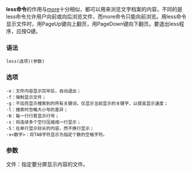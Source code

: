 **less命令**的作用与[more](#/more "more命令")十分相似，都可以用来浏览文字档案的内容，不同的是less命令允许用户向前或向后浏览文件，而more命令只能向前浏览。用less命令显示文件时，用PageUp键向上翻页，用PageDown键向下翻页。要退出less程序，应按Q键。

### 语法  

```
less(选项)(参数)
```

### 选项  

```
-e：文件内容显示完毕后，自动退出；
-f：强制显示文件；
-g：不加亮显示搜索到的所有关键词，仅显示当前显示的关键字，以提高显示速度；
-l：搜索时忽略大小写的差异；
-N：每一行行首显示行号；
-s：将连续多个空行压缩成一行显示；
-S：在单行显示较长的内容，而不换行显示；
-x<数字>：将TAB字符显示为指定个数的空格字符。
```

### 参数  

文件：指定要分屏显示内容的文件。